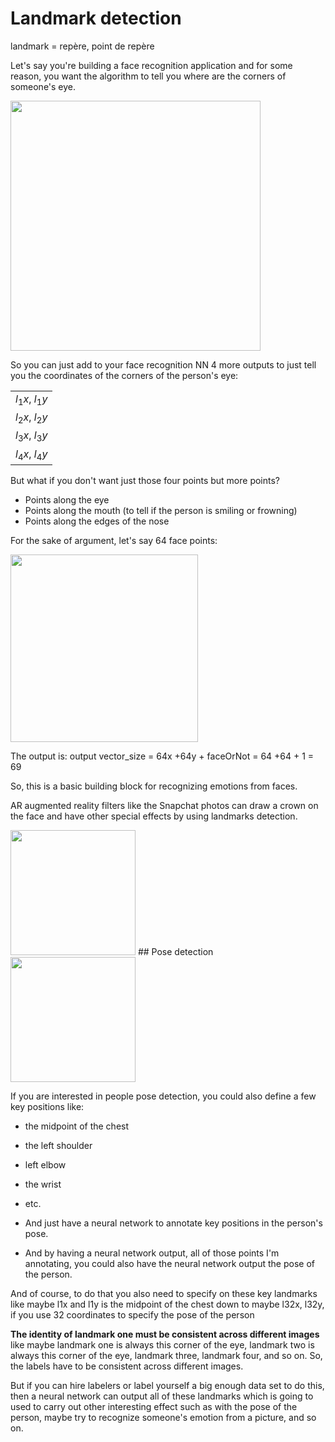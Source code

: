 # Landmark detection

landmark = repère, point de repère

Let's say you're building a face recognition application and for some reason, you want the algorithm to tell you where are the corners of someone's eye.

<img src="../img/screenshot_from_2019-02-17_11-50-31.png" width="400" />

So you can just add to your face recognition NN 4 more outputs to just tell you the coordinates of the corners of the person's eye:

|                    |
|--------------------|
| $l_{1}x$, $l_{1}y$ |
| $l_{2}x$, $l_{2}y$ |
| $l_{3}x$, $l_{3}y$ |
| $l_{4}x$, $l_{4}y$ |

But what if you don't want just those four points but more points?

- Points along the eye
- Points along the mouth (to tell if the person is smiling or frowning)
- Points along the edges of the nose

For the sake of argument, let's say 64 face points:

<img src="../img/screenshot_from_2019-02-17_11-52-02.png" width="300" />

The output is: output vector_size = 64x +64y + faceOrNot = 64 +64 + 1 = 69

So, this is a basic building block for recognizing emotions from faces.

AR augmented reality filters like the Snapchat photos can draw a crown on the face and have other special effects by using landmarks detection.

<img src="../img/snapchat-flower-crown-filter-720x720.jpg" width="200" />
## Pose detection

<img src="../img/screenshot_from_2019-02-17_12-03-04.png" width="200" />

If you are interested in people pose detection, you could also define a few key positions like:
- the midpoint of the chest
- the left shoulder
- left elbow
- the wrist
- etc.

- And just have a neural network to annotate key positions in the person's pose.
- And by having a neural network output, all of those points I'm annotating, you could also have the neural network output the pose of the person.

And of course, to do that you also need to specify on these key landmarks like maybe l1x and l1y is the midpoint of the chest down to maybe l32x, l32y, if you use 32 coordinates to specify the pose of the person

**The identity of landmark one must be consistent across different images** like maybe landmark one is always this corner of the eye, landmark two is always this corner of the eye, landmark three, landmark four, and so on. So, the labels have to be consistent across different images.

But if you can hire labelers or label yourself a big enough data set to do this, then a neural network can output all of these landmarks which is going to used to carry out other interesting effect such as with the pose of the person, maybe try to recognize someone's emotion from a picture, and so on.

